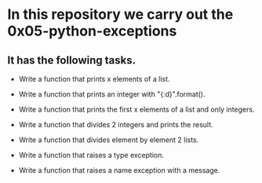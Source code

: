 # In this repository we carry out the 0x05-python-exceptions

## It has the following tasks.

- Write a function that prints x elements of a list.

- Write a function that prints an integer with "{:d}".format().

- Write a function that prints the first x elements of a list and only integers.

- Write a function that divides 2 integers and prints the result.

- Write a function that divides element by element 2 lists.

- Write a function that raises a type exception.

- Write a function that raises a name exception with a message.
